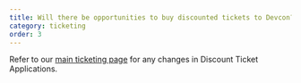 ```yaml
---
title: Will there be opportunities to buy discounted tickets to Devcon?
category: ticketing
order: 3
---
```

Refer to our [main ticketing page](https://devcon.org/tickets) for any changes in Discount Ticket Applications.